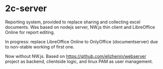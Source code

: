 # 2c-server
Reporting system, provided to replace sharing and collecting excel documents. Was based on nodejs server, NW.js thin client and LibreOffice Online for report editing.

In progress: replace LibreOffice Online to OnlyOffice (documentserver) due to non-stable working of first one.

Now without NW.js. Based on https://github.com/elizhenin/webserver project as backend, clientside 
logic, and linux PAM as user management.

